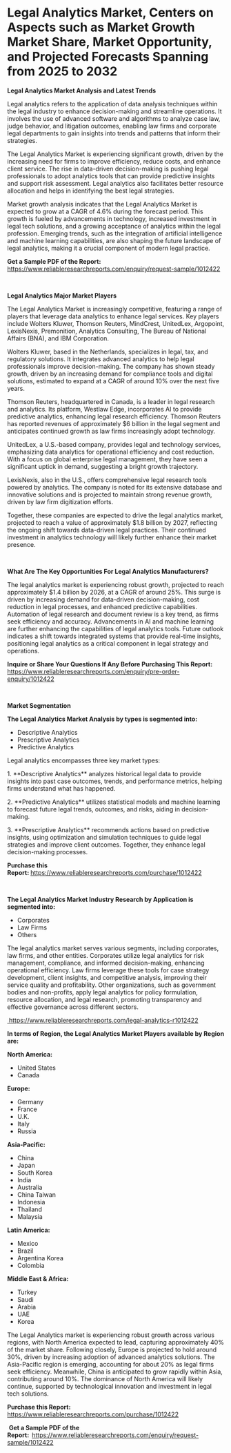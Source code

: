 <p><h1>Legal Analytics Market, Centers on Aspects such as Market Growth Market Share, Market Opportunity, and Projected Forecasts Spanning from 2025 to 2032</h1></p><p><strong>Legal Analytics Market Analysis and Latest Trends</strong></p>
<p><p>Legal analytics refers to the application of data analysis techniques within the legal industry to enhance decision-making and streamline operations. It involves the use of advanced software and algorithms to analyze case law, judge behavior, and litigation outcomes, enabling law firms and corporate legal departments to gain insights into trends and patterns that inform their strategies.</p><p>The Legal Analytics Market is experiencing significant growth, driven by the increasing need for firms to improve efficiency, reduce costs, and enhance client service. The rise in data-driven decision-making is pushing legal professionals to adopt analytics tools that can provide predictive insights and support risk assessment. Legal analytics also facilitates better resource allocation and helps in identifying the best legal strategies.</p><p>Market growth analysis indicates that the Legal Analytics Market is expected to grow at a CAGR of 4.6% during the forecast period. This growth is fueled by advancements in technology, increased investment in legal tech solutions, and a growing acceptance of analytics within the legal profession. Emerging trends, such as the integration of artificial intelligence and machine learning capabilities, are also shaping the future landscape of legal analytics, making it a crucial component of modern legal practice.</p></p>
<p><strong>Get a Sample PDF of the Report:&nbsp;</strong> <a href="https://www.reliableresearchreports.com/enquiry/request-sample/1012422?utm_campaign=2800&utm_medium=2&utm_source=Github&utm_content=ia&utm_term=16042025&utm_id=legal-analytics">https://www.reliableresearchreports.com/enquiry/request-sample/1012422</a></p>
<p>&nbsp;</p>
<p><strong>Legal Analytics Major Market Players</strong></p>
<p><p>The Legal Analytics Market is increasingly competitive, featuring a range of players that leverage data analytics to enhance legal services. Key players include Wolters Kluwer, Thomson Reuters, MindCrest, UnitedLex, Argopoint, LexisNexis, Premonition, Analytics Consulting, The Bureau of National Affairs (BNA), and IBM Corporation.</p><p>Wolters Kluwer, based in the Netherlands, specializes in legal, tax, and regulatory solutions. It integrates advanced analytics to help legal professionals improve decision-making. The company has shown steady growth, driven by an increasing demand for compliance tools and digital solutions, estimated to expand at a CAGR of around 10% over the next five years.</p><p>Thomson Reuters, headquartered in Canada, is a leader in legal research and analytics. Its platform, Westlaw Edge, incorporates AI to provide predictive analytics, enhancing legal research efficiency. Thomson Reuters has reported revenues of approximately $6 billion in the legal segment and anticipates continued growth as law firms increasingly adopt technology.</p><p>UnitedLex, a U.S.-based company, provides legal and technology services, emphasizing data analytics for operational efficiency and cost reduction. With a focus on global enterprise legal management, they have seen a significant uptick in demand, suggesting a bright growth trajectory.</p><p>LexisNexis, also in the U.S., offers comprehensive legal research tools powered by analytics. The company is noted for its extensive database and innovative solutions and is projected to maintain strong revenue growth, driven by law firm digitization efforts.</p><p>Together, these companies are expected to drive the legal analytics market, projected to reach a value of approximately $1.8 billion by 2027, reflecting the ongoing shift towards data-driven legal practices. Their continued investment in analytics technology will likely further enhance their market presence.</p></p>
<p>&nbsp;</p>
<p><strong>What Are The Key Opportunities For Legal Analytics Manufacturers?</strong></p>
<p><p>The legal analytics market is experiencing robust growth, projected to reach approximately $1.4 billion by 2026, at a CAGR of around 25%. This surge is driven by increasing demand for data-driven decision-making, cost reduction in legal processes, and enhanced predictive capabilities. Automation of legal research and document review is a key trend, as firms seek efficiency and accuracy. Advancements in AI and machine learning are further enhancing the capabilities of legal analytics tools. Future outlook indicates a shift towards integrated systems that provide real-time insights, positioning legal analytics as a critical component in legal strategy and operations.</p></p>
<p><strong>Inquire or Share Your Questions If Any Before Purchasing This Report:</strong> <a href="https://www.reliableresearchreports.com/enquiry/pre-order-enquiry/1012422?utm_campaign=2800&utm_medium=2&utm_source=Github&utm_content=ia&utm_term=16042025&utm_id=legal-analytics">https://www.reliableresearchreports.com/enquiry/pre-order-enquiry/1012422</a></p>
<p>&nbsp;</p>
<p><strong>Market Segmentation</strong></p>
<p><strong>The Legal Analytics Market Analysis by types is segmented into:</strong></p>
<p><ul><li>Descriptive Analytics</li><li>Prescriptive Analytics</li><li>Predictive Analytics</li></ul></p>
<p><p>Legal analytics encompasses three key market types: </p><p>1. **Descriptive Analytics** analyzes historical legal data to provide insights into past case outcomes, trends, and performance metrics, helping firms understand what has happened.</p><p>2. **Predictive Analytics** utilizes statistical models and machine learning to forecast future legal trends, outcomes, and risks, aiding in decision-making.</p><p>3. **Prescriptive Analytics** recommends actions based on predictive insights, using optimization and simulation techniques to guide legal strategies and improve client outcomes. Together, they enhance legal decision-making processes.</p></p>
<p><strong>Purchase this Report:&nbsp;</strong><a href="https://www.reliableresearchreports.com/purchase/1012422?utm_campaign=2800&utm_medium=2&utm_source=Github&utm_content=ia&utm_term=16042025&utm_id=legal-analytics">https://www.reliableresearchreports.com/purchase/1012422</a></p>
<p>&nbsp;</p>
<p><strong>The Legal Analytics Market Industry Research by Application is segmented into:</strong></p>
<p><ul><li>Corporates</li><li>Law Firms</li><li>Others</li></ul></p>
<p><p>The legal analytics market serves various segments, including corporates, law firms, and other entities. Corporates utilize legal analytics for risk management, compliance, and informed decision-making, enhancing operational efficiency. Law firms leverage these tools for case strategy development, client insights, and competitive analysis, improving their service quality and profitability. Other organizations, such as government bodies and non-profits, apply legal analytics for policy formulation, resource allocation, and legal research, promoting transparency and effective governance across different sectors.</p></p>
<p><a href="https://www.reliableresearchreports.com/legal-analytics-r1012422?utm_campaign=2800&utm_medium=2&utm_source=Github&utm_content=ia&utm_term=16042025&utm_id=legal-analytics">&nbsp;https://www.reliableresearchreports.com/legal-analytics-r1012422</a></p>
<p><strong>In terms of Region, the Legal Analytics Market Players available by Region are:</strong></p>
<p>
    <p> <strong> North America: </strong>
        <ul>
            <li>United States</li>
            <li>Canada</li>
        </ul>
        </p> 
    <p> <strong> Europe: </strong>
        <ul>
            <li>Germany</li>
            <li>France</li>
            <li>U.K.</li>
            <li>Italy</li>
            <li>Russia</li>
        </ul>
        </p> 
    <p> <strong> Asia-Pacific: </strong>
        <ul>
            <li>China</li>
            <li>Japan</li>
            <li>South Korea</li>
            <li>India</li>
            <li>Australia</li>
            <li>China Taiwan</li>
            <li>Indonesia</li>
            <li>Thailand</li>
            <li>Malaysia</li>
        </ul>
        </p> 
    <p> <strong> Latin America: </strong>
        <ul>
            <li>Mexico</li>
            <li>Brazil</li>
            <li>Argentina Korea</li>
            <li>Colombia</li>
        </ul>
        </p> 
    <p> <strong> Middle East & Africa: </strong>
        <ul>
            <li>Turkey</li>
            <li>Saudi</li>
            <li>Arabia</li>
            <li>UAE</li>
            <li>Korea</li>
        </ul>
    </p>
    </p>
<p><p>The Legal Analytics market is experiencing robust growth across various regions, with North America expected to lead, capturing approximately 40% of the market share. Following closely, Europe is projected to hold around 30%, driven by increasing adoption of advanced analytics solutions. The Asia-Pacific region is emerging, accounting for about 20% as legal firms seek efficiency. Meanwhile, China is anticipated to grow rapidly within Asia, contributing around 10%. The dominance of North America will likely continue, supported by technological innovation and investment in legal tech solutions.</p></p>
<p><strong>Purchase this Report: </strong><a href="https://www.reliableresearchreports.com/purchase/1012422?utm_campaign=2800&utm_medium=2&utm_source=Github&utm_content=ia&utm_term=16042025&utm_id=legal-analytics">https://www.reliableresearchreports.com/purchase/1012422</a></p>
<p>&nbsp;<strong>Get a Sample PDF of the Report:&nbsp;&nbsp;</strong><a href="https://www.reliableresearchreports.com/enquiry/request-sample/1012422?utm_campaign=2800&utm_medium=2&utm_source=Github&utm_content=ia&utm_term=16042025&utm_id=legal-analytics">https://www.reliableresearchreports.com/enquiry/request-sample/1012422</a></p>
<p><strong></strong></p>
<p><p></p><p></p><p></p></p>